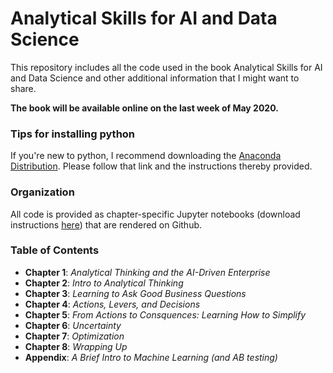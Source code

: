 # Analytical Skills for AI and Data Science

This repository includes all the code used  in the book Analytical Skills for AI and Data Science and other additional information that I might want to share.

**The book will be available online on the last week of May 2020.**


### Tips for installing python

If you're new to python, I recommend downloading the [Anaconda Distribution](https://docs.anaconda.com/anaconda/install/).  Please follow that link and the instructions thereby provided.


### Organization

All code is provided as chapter-specific Jupyter notebooks (download instructions [here](https://jupyter.org/install)) that are rendered on Github.

### Table of Contents

* **Chapter 1**: *Analytical Thinking and the AI-Driven Enterprise* 
* **Chapter 2**: *Intro to Analytical Thinking* 
* **Chapter 3**: *Learning to Ask Good Business Questions* 
* **Chapter 4**: *Actions, Levers, and Decisions* 
* **Chapter 5**: *From Actions to Consquences: Learning How to Simplify* 
* **Chapter 6**: *Uncertainty* 
* **Chapter 7**: *Optimization*
* **Chapter 8**: *Wrapping Up*
* **Appendix**: *A Brief Intro to Machine Learning (and AB testing)*